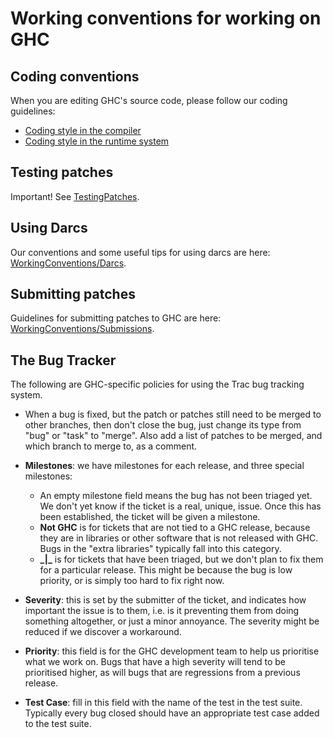 


# Working conventions for working on GHC


## Coding conventions



When you are editing GHC's source code, please follow our coding guidelines:


- [Coding style in the compiler](commentary/coding-style)
- [Coding style in the runtime system](commentary/rts/conventions)

## Testing patches



Important! See [TestingPatches](testing-patches).


## Using Darcs



Our conventions and some useful tips for using darcs are here: [WorkingConventions/Darcs](working-conventions/darcs).


## Submitting patches



Guidelines for submitting patches to GHC are here: [WorkingConventions/Submissions](working-conventions/submissions).


## The Bug Tracker



The following are GHC-specific policies for using the Trac bug tracking system.


- When a bug is fixed, but the patch or patches still need to be merged to other branches, then
  don't close the bug, just change its type from "bug" or "task" to "merge".  Also add a list of
  patches to be merged, and which branch to merge to, as a comment.

- **Milestones**: we have milestones for each release, and three special milestones:

  - An empty milestone field means the bug has not been triaged yet.  We don't yet know if the
    ticket is a real, unique, issue.  Once this has been established, the ticket will be given
    a milestone.
  - **Not GHC** is for tickets that are not tied to a GHC release, because they are in libraries
    or other software that is not released with GHC.  Bugs in the "extra libraries" typically fall
    into this category.
  - **\_\|\_** is for tickets that have been triaged, but we don't plan to fix them for a particular
    release.  This might be because the bug is low priority, or is simply too hard to fix right now.

- **Severity**: this is set by the submitter of the ticket, and indicates how important the issue is to
  them, i.e. is it preventing them from doing something altogether, or just a minor annoyance.  The
  severity might be reduced if we discover a workaround.

- **Priority**: this field is for the GHC development team to help us prioritise what we work on.  Bugs
  that have a high severity will tend to be prioritised higher, as will bugs that are regressions from
  a previous release.

- **Test Case**: fill in this field with the name of the test in the test suite.  Typically every bug
  closed should have an appropriate test case added to the test suite.
